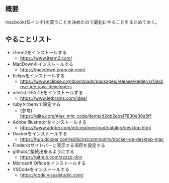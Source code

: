 ## 概要
macbook(12インチ)を買うことを決めたので最初にやることをまとめておく。
## やることリスト	
* iTerm2をインストールする
	* https://www.iterm2.com/
* MacDownをインストールする
	* https://macdown.uranusjr.com/
* Eclipsをインストールする
	* https://www.eclipse.org/downloads/packages/release/kepler/sr1/eclipse-ide-java-developers
* intelliJ DEA CEをインストールする
	* https://www.jetbrains.com/idea/
* rubyをrbenvで設定する
	* (参考) https://qiita.com/Alex_mht_code/items/d2db2eba17830e36a5f1
* Adobe Illustratorをインストールする
	* https://www.adobe.com/jp/creativecloud/catalog/desktop.html 
* Dockerをインストールする
	* https://hub.docker.com/editions/community/docker-ce-desktop-mac
* Finderのサイドバーに表示する項目を設定する
* githubに接続出来るようにする
	* https://github.com/zzzzz-don
* Microsoft Officeをインストールする
* VSCodeをインストールする
	* https://code.visualstudio.com/